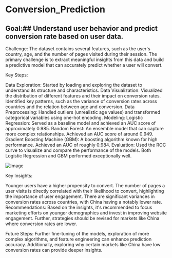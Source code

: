 # Conversion_Prediction

## Goal:## Understand user behavior and predict conversion rate based on user data.

Challenge: The dataset contains several features, such as the user's country, age, and the number of pages visited during their session. The primary challenge is to extract meaningful insights from this data and build a predictive model that can accurately predict whether a user will convert.

Key Steps:

Data Exploration: Started by loading and exploring the dataset to understand its structure and characteristics.
Data Visualization: Visualized the distribution of different features and their impact on conversion rates. Identified key patterns, such as the variance of conversion rates across countries and the relation between age and conversion.
Data Preprocessing: Handled outliers (unrealistic age values) and transformed categorical variables using one-hot encoding.
Modeling:
Logistic Regression: Served as a baseline model and achieved an AUC score of approximately 0.985.
Random Forest: An ensemble model that can capture more complex relationships. Achieved an AUC score of around 0.949.
Gradient Boosting Machine (GBM): A boosting algorithm known for high performance. Achieved an AUC of roughly 0.984.
Evaluation: Used the ROC curve to visualize and compare the performance of the models. Both Logistic Regression and GBM performed exceptionally well.

![image](https://github.com/victorhu95/Conversion_Prediction/assets/44851564/506ea48d-e102-4466-830d-136de6a6cedb)


Key Insights:

Younger users have a higher propensity to convert.
The number of pages a user visits is directly correlated with their likelihood to convert, highlighting the importance of user engagement.
There are significant variances in conversion rates across countries, with China having a notably lower rate.
Recommendations: Based on the insights, it's recommended to focus marketing efforts on younger demographics and invest in improving website engagement. Further, strategies should be revised for markets like China where conversion rates are lower.

Future Steps: Further fine-tuning of the models, exploration of more complex algorithms, and feature engineering can enhance prediction accuracy. Additionally, exploring why certain markets like China have low conversion rates can provide deeper insights.
